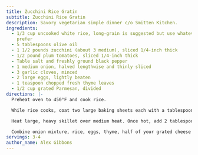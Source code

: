```yaml
---
title: Zucchini Rice Gratin
subtitle: Zucchini Rice Gratin
description: Savory vegetarian simple dinner c/o Smitten Kitchen.
ingredients:
  - 1/3 cup uncooked white rice, long-grain is suggested but use whatever you
    prefer
  - 5 tablespoons olive oil
  - 1 1/2 pounds zucchini (about 3 medium), sliced 1/4-inch thick
  - 1/2 pound plum tomatoes, sliced 1/4-inch thick
  - Table salt and freshly ground black pepper
  - 1 medium onion, halved lengthwise and thinly sliced
  - 3 garlic cloves, minced
  - 2 large eggs, lightly beaten
  - 1 teaspoon chopped fresh thyme leaves
  - 1/2 cup grated Parmesan, divided
directions: |-
  Preheat oven to 450°F and cook rice.

  While rice cooks, coat two large baking sheets each with a tablespoon of a of olive oil. Spread zucchini and tomato slices on the baking sheets in as close to a single layer as you can. Sprinkle with 1/2 teaspoon salt and a few grinds of black pepper. Roast tomatoes for 10 minutes and zucchini for 20. Flip zucchini halfway through. Leave oven on.

  Heat large, heavy skillet over medium heat. Once hot, add 2 tablespoons olive oil, heat oil, then add onions, garlic and 1/4 teaspoon salt to pan. Cover and reduce heat to low, cooking onion until limp and tender, about 15 to 20 minutes. Stir occasionally.

  Combine onion mixture, rice, eggs, thyme, half of your grated cheese and a half-tablespoon of olive oil in a bowl, with a good amount of freshly ground black pepper. Use the remaining half-tablespoon of olive oil to coat a shallow 2-quart baking dish. Spread half of rice mixture in bottom of dish. Arrange half of roasted zucchini on top. Spread remaining rice mixture over it. Arrange remaining zucchini on top, then tomato slices. Sprinkle with remaining grated cheese and bake until set and golden brown, about 20 minutes.
servings: 3-4
author_name: Alex Gibbons
---
```

